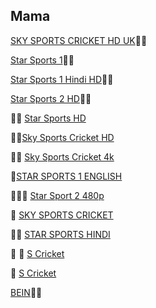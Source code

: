 
  
## Mama

[SKY SPORTS CRICKET HD UK](http://mlsh1.com:2086/iptvreal/55225/129)👋👋

[Star Sports 1](http://iptv.kitv.live:1935/live/Shari/MTV-P/53.m3u8)👋👋

[Star Sports 1 Hindi HD](http://xtrm.rtload.be:8999/jaykhantest/JVJNDFLJGVNFDSLK/7)👋👋

[Star Sports 2 HD](http://xtrm.rtload.be:8999/jaykhantest/JVJNDFLJGVNFDSLK/3)👋👋


👋👋 [Star Sports HD](http://66.northerniptv.ca:8000/live/george/george123/201.m3u8)

👋👋[Sky Sports Cricket HD](http://66.northerniptv.ca:8000/golden123/golden123/205)

👋👋 [Sky Sports Cricket 4k](https://bit.ly/32LbYVT)
 
 👋[STAR SPORTS 1 ENGLISH](http://flussonic.finetv.xyz/auth?channel=StarSports1English&authorization=b12eb0ec0130e987278877128ea42934&server=1)

👋👋👋 [Star Sport 2 480p](http://66.northerniptv.ca:8000/tommy2/123456/201?checkedby%3Ahlscat.com)

👋 [SKY SPORTS CRICKET](http://f.ok2.se:8000/victor1/victor123/205)

👋👋 [STAR SPORTS HINDI](http://66.northerniptv.ca:8000/golden123/golden123/201)

👋 👋 [S Cricket](http://66.northerniptv.ca:8000/golden123/golden123/81947)

👋 [S Cricket](http://f.ok2.se:8000/victor1/victor123/81947)


[BEIN](http://66.northerniptv.ca:8000/golden123/golden123/74478)👋👋

